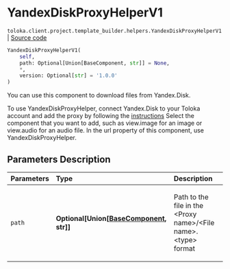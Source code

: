 # YandexDiskProxyHelperV1
`toloka.client.project.template_builder.helpers.YandexDiskProxyHelperV1` | [Source code](https://github.com/Toloka/toloka-kit/blob/v0.1.25/src/client/project/template_builder/helpers.py#L288)

```python
YandexDiskProxyHelperV1(
    self,
    path: Optional[Union[BaseComponent, str]] = None,
    *,
    version: Optional[str] = '1.0.0'
)
```

You can use this component to download files from Yandex.Disk.


To use YandexDiskProxyHelper, connect Yandex.Disk to your Toloka account and add the proxy by following
the [instructions](https://toloka.ai/docs/guide/concepts/prepare-data.html?lang=en)
Select the component that you want to add, such as view.image for an image or view.audio for an audio file.
In the url property of this component, use YandexDiskProxyHelper.

## Parameters Description

| Parameters | Type | Description |
| :----------| :----| :-----------|
`path`|**Optional\[Union\[[BaseComponent](toloka.client.project.template_builder.base.BaseComponent.md), str\]\]**|<p>Path to the file in the &lt;Proxy name&gt;/&lt;File name&gt;.&lt;type&gt; format</p>

